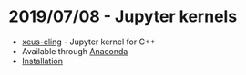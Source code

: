 # 2019/07/08 - Jupyter kernels

* [xeus-cling](https://github.com/QuantStack/xeus-cling) - Jupyter kernel for C++
* Available through [Anaconda](https://www.anaconda.com/distribution/)
* [Installation](https://xeus-cling.readthedocs.io/en/latest/installation.html)

